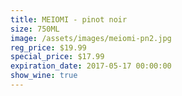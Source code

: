 ```yaml
---
title: MEIOMI - pinot noir
size: 750ML
image: /assets/images/meiomi-pn2.jpg
reg_price: $19.99
special_price: $17.99
expiration_date: 2017-05-17 00:00:00
show_wine: true
---
```



